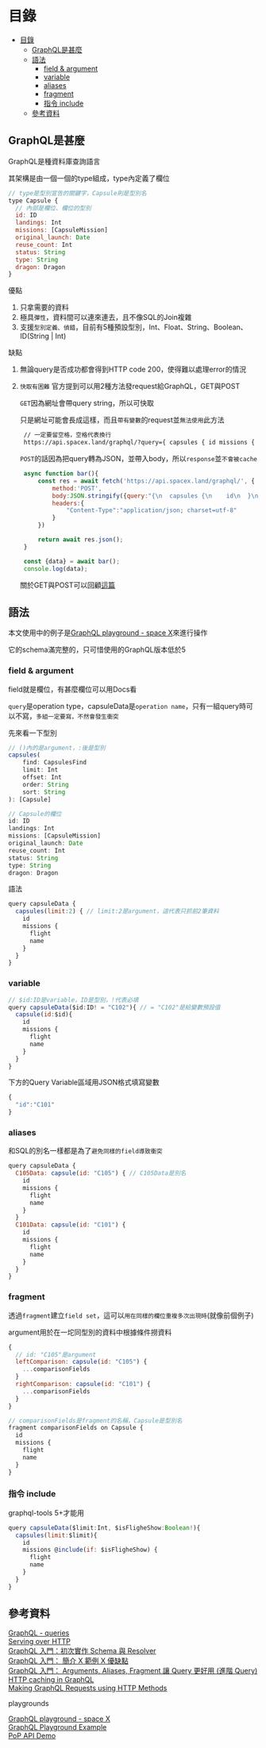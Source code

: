 # 目錄

- [目錄](#目錄)
  - [GraphQL是甚麼](#graphql是甚麼)
  - [語法](#語法)
    - [field & argument](#field--argument)
    - [variable](#variable)
    - [aliases](#aliases)
    - [fragment](#fragment)
    - [指令 include](#指令-include)
  - [參考資料](#參考資料)

## GraphQL是甚麼

GraphQL是種資料庫查詢語言

其架構是由一個一個的type組成，type內定義了欄位

```js
// type是型別宣告的關鍵字，Capsule則是型別名
type Capsule {
  // 內部是欄位、欄位的型別
  id: ID
  landings: Int
  missions: [CapsuleMission]
  original_launch: Date
  reuse_count: Int
  status: String
  type: String
  dragon: Dragon
}
```

優點

1. 只拿需要的資料
2. 極具`彈性`，資料間可以連來連去，且不像SQL的Join複雜
3. 支援`型別定義、偵錯`，目前有5種預設型別，Int、Float、String、Boolean、ID(String | Int)

缺點

1. 無論query是否成功都會得到HTTP code 200，使得難以處理error的情況
2. `快取有困難`
   官方提到可以用2種方法發request給GraphQL，GET與POST

   `GET`因為網址會帶query string，所以可快取

   只是網址可能會長成這樣，而且`帶有變數`的request並`無法使用`此方法

   ```bash
    // 一定要留空格，空格代表換行
    https://api.spacex.land/graphql/?query={ capsules { id missions { name flight } } }
   ```

   `POST`的話因為把query轉為JSON，並帶入body，所以`response`並`不會被cache`

   ```js
    async function bar(){
        const res = await fetch('https://api.spacex.land/graphql/', {
            method:'POST',
            body:JSON.stringify({query:"{\n  capsules {\n    id\n  }\n}\n", variables:null}),
            headers:{
                "Content-Type":"application/json; charset=utf-8"
            }
        })

        return await res.json();
    }

    const {data} = await bar();
    console.log(data);
   ```

   關於GET與POST可以回顧[這篇](https://tempura-good-good.coderbridge.io/2022/08/01/GET-POST/)


## 語法

本文使用中的例子是[GraphQL playground - space X](https://api.spacex.land/graphql/)來進行操作

它的schema滿完整的，只可惜使用的GraphQL版本低於5

### field & argument

field就是欄位，有甚麼欄位可以用Docs看

`query`是operation type，capsuleData是`operation name`，只有一組query時可以不寫，`多組一定要寫，不然會發生衝突`

先來看一下型別

```js
// ()內的是argument，:後是型別
capsules(
    find: CapsulesFind
    limit: Int
    offset: Int
    order: String
    sort: String
): [Capsule]
```

```js
// Capsule的欄位
id: ID
landings: Int
missions: [CapsuleMission]
original_launch: Date
reuse_count: Int
status: String
type: String
dragon: Dragon
```

語法

```js
query capsuleData {
  capsules(limit:2) { // limit:2是argument，這代表只抓前2筆資料
    id
    missions {
      flight
      name
    }
  }
}
```

### variable

```js
// $id:ID是variable，ID是型別，!代表必填
query capsuleData($id:ID! = "C102"){ // = "C102"是給變數預設值
  capsule(id:$id){
    id
    missions {
      flight
      name
    }
  }
}
```

下方的Query Variable區域用JSON格式填寫變數

```js
{
  "id":"C101"
}
```

### aliases

和SQL的別名一樣都是為了`避免同樣的field導致衝突`

```js
query capsuleData {
  C105Data: capsule(id: "C105") { // C105Data是別名
    id
    missions {
      flight
      name
    }
  }
  C101Data: capsule(id: "C101") {
    id
    missions {
      flight
      name
    }
  }
}
```

### fragment

透過`fragment`建立`field set`，這可以`用在同樣的欄位重複多次出現時`(就像前個例子)

argument用於在一坨同型別的資料中根據條件撈資料

```js
{
  // id: "C105"是argument
  leftComparison: capsule(id: "C105") { 
    ...comparisonFields
  }
  rightComparison: capsule(id: "C101") {
    ...comparisonFields
  }
}

// comparisonFields是fragment的名稱，Capsule是型別名
fragment comparisonFields on Capsule { 
  id
  missions {
    flight
    name
  }
}
```

### 指令 include

graphql-tools 5+才能用

```js
query capsuleData($limit:Int, $isFligheShow:Boolean!){
  capsules(limit:$limit){
    id
    missions @include(if: $isFligheShow) {
      flight
      name
    }
  }
}
```

## 參考資料

[GraphQL - queries](https://graphql.org/learn/queries/)  
[Serving over HTTP](https://graphql.org/learn/serving-over-http/#post-request)  
[GraphQL 入門：初次實作 Schema 與 Resolver](https://ithelp.ithome.com.tw/articles/10203333)  
[GraphQL 入門： 簡介 X 範例 X 優缺點](https://ithelp.ithome.com.tw/articles/10200678)  
[GraphQL 入門： Arguments, Aliases, Fragment 讓 Query 更好用 (進階 Query)](https://ithelp.ithome.com.tw/articles/10203965)  
[HTTP caching in GraphQL](https://blog.logrocket.com/http-caching-graphql/)  
[Making GraphQL Requests using HTTP Methods](https://www.apollographql.com/blog/graphql/basics/making-graphql-requests-using-http-methods/)

playgrounds

[GraphQL playground - space X](https://api.spacex.land/graphql/)  
[GraphQL Playground Example](https://www.graphqlbin.com/v2/mqZgc5)  
[PoP API Demo](https://newapi.getpop.org/graphiql/)